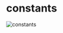 # constants


![constants](https://media.tenor.com/JQYbSbXUj5sAAAAC/confetti-constance-contraire.gif)

